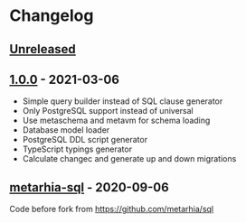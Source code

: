 # Changelog

## [Unreleased][unreleased]

## [1.0.0][] - 2021-03-06

- Simple query builder instead of SQL clause generator
- Only PostgreSQL support instead of universal
- Use metaschema and metavm for schema loading
- Database model loader
- PostgreSQL DDL script generator
- TypeScript typings generator
- Calculate changec and generate up and down migrations

## [metarhia-sql][] - 2020-09-06

Code before fork from https://github.com/metarhia/sql

[unreleased]: https://github.com/metarhia/metasql/compare/v1.0.0...HEAD
[1.0.0]: https://github.com/metarhia/metasql/compare/metarhia-sql...v1.0.0
[metarhia-sql]: https://github.com/metarhia/metasql/releases/tag/metarhia-sql
